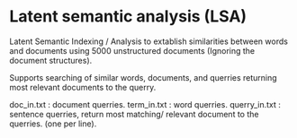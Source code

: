 # Latent semantic analysis (LSA)

Latent Semantic Indexing / Analysis to extablish similarities between words and documents using 5000 unstructured documents (Ignoring the document structures).

Supports searching of similar words, documents, and querries returning most relevant documents to the querry.

doc_in.txt : document querries.
term_in.txt : word querries.
querry_in.txt : sentence querries, return most matching/ relevant document to the querries. (one per line).
